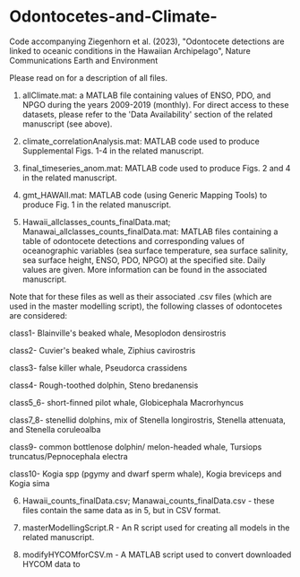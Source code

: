 # Odontocetes-and-Climate-
Code accompanying Ziegenhorn et al. (2023), "Odontocete detections are linked to oceanic conditions in the Hawaiian Archipelago", Nature Communications Earth and Environment

Please read on for a description of all files. 

1. allClimate.mat: a MATLAB file containing values of ENSO, PDO, and NPGO during the years 2009-2019 (monthly). For direct access to these datasets, please refer to the 'Data Availability' section of the related manuscript (see above).

2. climate_correlationAnalysis.mat: MATLAB code used to produce Supplemental Figs. 1-4 in the related manuscript.

3. final_timeseries_anom.mat: MATLAB code used to produce Figs. 2 and 4 in the related manuscript.

4. gmt_HAWAII.mat: MATLAB code (using Generic Mapping Tools) to produce Fig. 1 in the related manuscript.

5. Hawaii_allclasses_counts_finalData.mat; Manawai_allclasses_counts_finalData.mat: MATLAB files containing a table of odontocete detections and corresponding values of oceanographic variables (sea surface temperature, sea surface salinity, sea surface height, ENSO, PDO, NPGO) at the specified site. Daily values are given. More information can be found in the associated manuscript.

Note that for these files as well as their associated .csv files (which are used in the master modelling script), the following classes of odontocetes are considered: 

class1- Blainville's beaked whale, Mesoplodon densirostris

class2- Cuvier's beaked whale, Ziphius cavirostris

class3- false killer whale, Pseudorca crassidens

class4- Rough-toothed dolphin, Steno bredanensis

class5_6- short-finned pilot whale, Globicephala Macrorhyncus

class7_8- stenellid dolphins, mix of Stenella longirostris, Stenella attenuata, and Stenella coruleoalba

class9- common bottlenose dolphin/ melon-headed whale, Tursiops truncatus/Pepnocephala electra

class10- Kogia spp (pgymy and dwarf sperm whale), Kogia breviceps and Kogia sima


6. Hawaii_counts_finalData.csv; Manawai_counts_finalData.csv - these files contain the same data as in 5, but in CSV format.

7. masterModellingScript.R - An R script used for creating all models in the related manuscript.

8. modifyHYCOMforCSV.m - A MATLAB script used to convert downloaded HYCOM data to 






